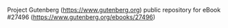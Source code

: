 Project Gutenberg (https://www.gutenberg.org) public repository for eBook #27496 (https://www.gutenberg.org/ebooks/27496)
